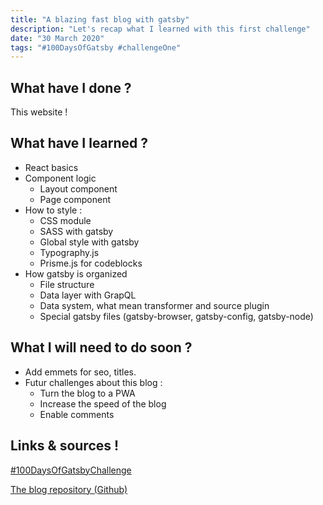 ```yaml
---
title: "A blazing fast blog with gatsby"
description: "Let's recap what I learned with this first challenge"
date: "30 March 2020"
tags: "#100DaysOfGatsby #challengeOne"
---
```


## What have I done ?

This website !

## What have I learned ?

- React basics
- Component logic
  - Layout component
  - Page component
- How to style :
  - CSS module
  - SASS with gatsby
  - Global style with gatsby
  - Typography.js
  - Prisme.js for codeblocks
- How gatsby is organized
  - File structure
  - Data layer with GrapQL
  - Data system, what mean transformer and source plugin
  - Special gatsby files (gatsby-browser, gatsby-config, gatsby-node)

## What I will need to do soon ?

- Add emmets for seo, titles.
- Futur challenges about this blog :
  - Turn the blog to a PWA
  - Increase the speed of the blog
  - Enable comments

## Links & sources !

[#100DaysOfGatsbyChallenge](https://www.gatsbyjs.org/blog/tags/100-days-of-gatsby)

[The blog repository (Github)](https://github.com/MathisBarre/gatsby-start-blog)